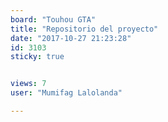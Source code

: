 ```yaml
---
board: "Touhou GTA"
title: "Repositorio del proyecto"
date: "2017-10-27 21:23:28"
id: 3103
sticky: true


views: 7
user: "Mumifag Lalolanda"

---
```


